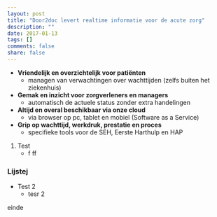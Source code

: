 ```yaml
---
layout: post
title: "Door2doc levert realtime informatie voor de acute zorg"
description: ""
date: 2017-01-13
tags: []
comments: false
share: false
---
```


* **Vriendelijk en overzichtelijk voor patiënten**
    * managen van verwachtingen over wachttijden (zelfs buiten het ziekenhuis)
* **Gemak en inzicht voor zorgverleners en managers**
    * automatisch de actuele status zonder extra handelingen
* **Altijd en overal beschikbaar via onze cloud**
    * via browser op pc, tablet en mobiel (Software as a Service)
* **Grip op wachttijd, werkdruk, prestatie en proces**
    * specifieke tools voor de SEH, Eerste Harthulp en HAP

1. Test
   * f  ff

### Lijstej
* Test 2
  * tesr 2
   
einde
